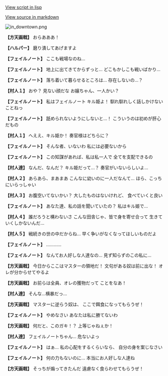 [View script in lisp](../scripts/210102091.txt)

[View source in markdown](210102091.md)

![in_downtown.png](../images/backgrounds/in_downtown.png)

**【方天画戟】**
おらあああ！

**【ハルパー】**
磨り潰してあげますよ

**【フェイルノート】**
ここも戦場なのね…

**【フェイルノート】**
地上に出てきてからずっと…
どこもかしこも戦いばかり…

**【フェイルノート】**
落ち着いて暮らせるところは…
存在しないの…？

**【村人１】**
おや？
見ない顔だな
お嬢ちゃん、一人かい？

**【フェイルノート】**
私はフェイルノート
キル姫よ！
馴れ馴れしく話しかけないことねっ

**【フェイルノート】**
舐められないようにしないと…！
こういうのは初めが肝心だもの

**【村人１】**
へええ、キル姫か！
奏官様はどちらに？

**【フェイルノート】**
そんな者、いないわ
私には必要ないから

**【フェイルノート】**
この知謀があれば、私は私一人で
全てを支配できるの

**【村人達】**
なんだ、なんだ？
キル姫だって…？
奏官がいないらしいよ…

**【村人２】**
あらあら、まあまあ
こんなに幼いのに一人だなんて…
ほら、こっちにいらっしゃい

**【村人３】**
お腹空いてないかい？
大したものはないけれど、
食べていくと良い

**【フェイルノート】**
あなた達、私の話を聞いていたの？
私はキル姫で…

**【村人４】**
誰だろうと構わないさ
こんな田舎じゃ、皆で身を寄せ合って
生きていくしかないんだ…

**【村人５】**
戦続きの世の中だからね…
早く争いがなくなってほしいものだよ

**【フェイルノート】**
…………

**【フェイルノート】**
なんてお人好しな人達なの…
見ず知らずのこの私に…

**【方天画戟】**
今日からここはマスターの領地だ！
文句がある奴は前に出な！
オレが分からせてやるよ

**【方天画戟】**
お前らは全員、オレの獲物だって
ことをなあ！

**【村人達】**
そんな…横暴だっ…

**【方天画戟】**
マスターに逆らう奴は、
ここで餌食になってもらうぜ！

**【フェイルノート】**
やめなさい
あなたは私に勝てないわ

**【方天画戟】**
何だと、このガキ！？
上等じゃねぇか！

**【村人達】**
フェイルノートちゃん…
危ないよっ

**【フェイルノート】**
はぁ…
私の心配をするくらいなら、
自分の身を案じなさい

**【フェイルノート】**
何の力もないのに…
本当にお人好しな人達ね

**【方天画戟】**
そっちが煽ってきたんだ
遠慮なく食らわせてもらうぜ！
